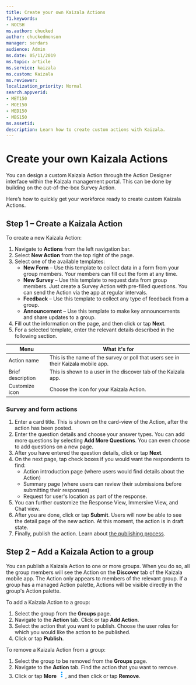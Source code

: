 ```yaml
---
title: Create your own Kaizala Actions
f1.keywords:
- NOCSH
ms.author: chucked
author: chuckedmonson
manager: serdars
audience: Admin
ms.date: 05/11/2019
ms.topic: article
ms.service: kaizala
ms.custom: Kaizala
ms.reviewer: 
localization_priority: Normal
search.appverid:
- MET150
- MOE150
- MED150
- MBS150
ms.assetid: 
description: Learn how to create custom actions with Kaizala.
---
```


# Create your own Kaizala Actions

You can design a custom Kaizala Action through the Action Designer interface within the Kaizala management portal. This can be done by building on the out-of-the-box Survey Action.

Here’s how to quickly get your workforce ready to create custom Kaizala Actions.

## Step 1 – Create a Kaizala Action

To create a new Kaizala Action:

1. Navigate to **Actions** from the left navigation bar.
2. Select **New Action** from the top right of the page.
3. Select one of the available templates:
   - **New Form** – Use this template to collect data in a form from your group members. Your members can fill out the form at any time.
   - **New Survey** – Use this template to request data from group members. Just create a Survey Action with pre-filled questions. You can send the Action via the app at regular intervals.
   - **Feedback** – Use this template to collect any type of feedback from a group.
   - **Announcement** – Use this template to make key announcements and share updates to a group.
4. Fill out the information on the page, and then click or tap **Next**.
5. For a selected template, enter the relevant details described in the following section.

|Menu     |What it's for  |
|---------|---------|
|Action name        |This is the name of the survey or poll that users see in their Kaizala mobile app.  |
|Brief description  |This is shown to a user in the discover tab of the Kaizala app.  |
|Customize icon     |Choose the icon for your Kaizala Action.   |

### Survey and form actions

1. Enter a card title. This is shown on the card-view of the Action, after the action has been posted.
2. Enter the question details and choose your answer types. You can add more questions by selecting **Add More Questions**. You can even choose to add questions on a new page.
3. After you have entered the question details, click or tap **Next**.
4. On the next page, tap check boxes if you would want the respondents to find:
   - Action introduction page (where users would find details about the Action)
   - Summary page (where users can review their submissions before submitting their responses)
   - Request for user's location as part of the response.
5. You can further customize the Response View, Immersive View, and Chat view.
6. After you are done, click or tap **Submit**. Users will now be able to see the detail page of the new action. At this moment, the action is in draft state.
7. Finally, publish the action. Learn about [the publishing process](/kaizala/actions/publish#steps-to-publish-an-action).

## Step 2 – Add a Kaizala Action to a group

You can publish a Kaizala Action to one or more groups. When you do so, all the group members will see the Action on the **Discover** tab of the Kaizala mobile app. The Action only appears to members of the relevant group. If a group has a managed Action palette, Actions will be visible directly in the group's Action palette.

To add a Kaizala Action to a group:

1. Select the group from the **Groups** page.
2. Navigate to the **Action** tab. Click or tap **Add Action**.
3. Select the action that you want to publish. Choose the user roles for which you would like the action to be published.
4. Click or tap **Publish**.

To remove a Kaizala Action from a group:

1. Select the group to be removed from the **Groups** page.
2. Navigate to the **Action** tab. Find the action that you want to remove.
3. Click or tap **More** ![Screenshot of More icon](media/more-icon.png), and then click or tap **Remove**.